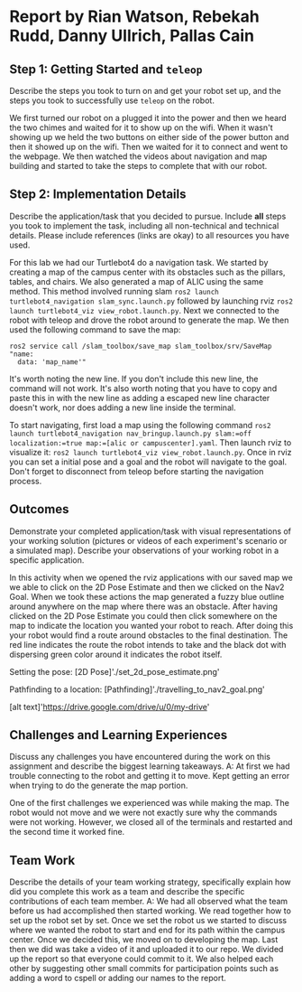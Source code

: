 # Report by Rian Watson, Rebekah Rudd, Danny Ullrich, Pallas Cain

## Step 1: Getting Started and `teleop`

Describe the steps you took to turn on and get your robot set up, and the steps you took to successfully use `teleop` on the robot.

We first turned our robot on a plugged it into the power and then we heard the two chimes and waited for it to show up on the wifi. When it wasn't showing up we held the two buttons on either side of the power button and then it showed up on the wifi. Then we waited for it to connect and went to the webpage. We then watched the videos about navigation and map building and started to take the steps to complete that with our robot.

## Step 2: Implementation Details

Describe the application/task that you decided to pursue. Include **all** steps you took to implement the task, including all non-technical and technical details. Please include references (links are okay) to all resources you have used.

For this lab we had our Turtlebot4 do a navigation task. We started by creating a map of the campus center with its obstacles such as the pillars, tables, and chairs. We also generated a map of ALIC using the same method. This method involved running slam `ros2 launch turtlebot4_navigation slam_sync.launch.py` followed by launching rviz `ros2 launch turtlebot4_viz view_robot.launch.py`. Next we connected to the robot with teleop and drove the robot around to generate the map. We then used the following command to save the map:

```
ros2 service call /slam_toolbox/save_map slam_toolbox/srv/SaveMap "name:
  data: 'map_name'"
```

It's worth noting the new line. If you don't include this new line, the command will not work. It's also worth noting that you have to copy and paste this in with the new line as adding a escaped new line character doesn't work, nor does adding a new line inside the terminal.

To start navigating, first load a map using the following command `ros2 launch turtlebot4_navigation nav_bringup.launch.py slam:=off localization:=true map:=[alic or campuscenter].yaml`. Then launch rviz to visualize it: `ros2 launch turtlebot4_viz view_robot.launch.py`. Once in rviz you can set a initial pose and a goal and the robot will navigate to the goal. Don't forget to disconnect from teleop before starting the navigation process.


## Outcomes

Demonstrate your completed application/task with visual representations of your working solution (pictures or videos of each experiment's scenario or a simulated map). Describe your observations of your working robot in a specific application.

In this activity when we opened the rviz applications with our saved map we we able to click on the 2D Pose Estimate and then we clicked on the Nav2 Goal. When we took these actions the map generated a fuzzy blue outline around anywhere on the map where there was an obstacle. After having clicked on the 2D Pose Estimate you could then click somewhere on the map to indicate the location you wanted your robot to reach. After doing this your robot would find a route around obstacles to the final destination. The red line indicates the route the robot intends to take and the black dot with dispersing green color around it indicates the robot itself.

Setting the pose:
[2D Pose]'./set_2d_pose_estimate.png'

Pathfinding to a location:
[Pathfinding]'./travelling_to_nav2_goal.png'

[alt text]'https://drive.google.com/drive/u/0/my-drive'

## Challenges and Learning Experiences

Discuss any challenges you have encountered during the work on this assignment and describe the biggest learning takeaways.
A: At first we had trouble connecting to the robot and getting it to move. Kept getting an error when trying to do the generate the map portion.

One of the first challenges we experienced was while making the map. The robot would not move and we were not exactly sure why the commands were not working. However, we closed all of the terminals and restarted and the second time it worked fine.

## Team Work

Describe the details of your team working strategy, specifically explain how did you complete this work as a team and describe the specific contributions of each team member.
A: We had all observed what the team before us had accomplished then started working. We read together how to set up the robot set by set. Once we set the robot us we started to discuss where we wanted the robot to start and end for its path within the campus center. Once we decided this, we moved on to developing the map. Last then we did was take a video of it and uploaded it to our repo. We divided up the report so that everyone could commit to it. We also helped each other by suggesting other small commits for participation points such as adding a word to cspell or adding our names to the report.

